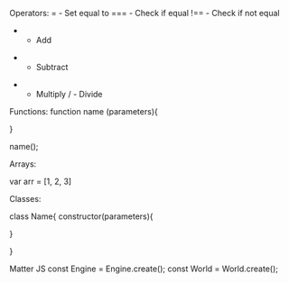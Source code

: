 Operators:
= - Set equal to
=== - Check if equal
!== - Check if not equal
+ - Add
- - Subtract
* - Multiply
/ - Divide

Functions:
function name (parameters){

}

name();

Arrays:

var arr = [1, 2, 3]

Classes:

class Name{
constructor(parameters){

}



}

Matter JS
const Engine = Engine.create();
const World = World.create();







